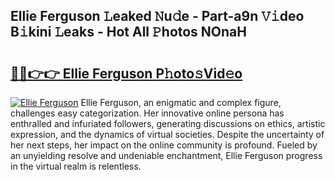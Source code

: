 ## Ellie Ferguson 𝙻eaked 𝙽u𝚍e - Part-a9n 𝚅𝚒deo B𝚒kini 𝙻eaks - Hot All 𝙿hotos NOnaH

# <h2><a href="http://ld7f8o.urlbe.top/?page=Ellie+Ferguson">🔗🔗👉👉 Ellie Ferguson P𝚑oto𝚜Vid𝚎o</a></h2>

[![Ellie Ferguson](https://i.imgur.com/eBuTRDB.gif)](http://ld7f8o.urlbe.top/?page=Ellie+Ferguson)
Ellie Ferguson, an enigmatic and complex figure, challenges easy categorization. Her innovative online persona has enthralled and infuriated followers, generating discussions on ethics, artistic expression, and the dynamics of virtual societies. Despite the uncertainty of her next steps, her impact on the online community is profound. Fueled by an unyielding resolve and undeniable enchantment, Ellie Ferguson progress in the virtual realm is relentless.
